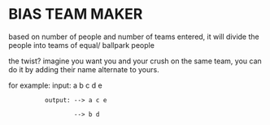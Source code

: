 # BIAS TEAM MAKER

based on number of people and number of teams entered, it will divide the people into teams of equal/ ballpark people

the twist? imagine you want you and your crush on the same team, you can do it by adding their name alternate to yours.

for example:  input:  a b c d e

              output: --> a c e 

                      --> b d 

